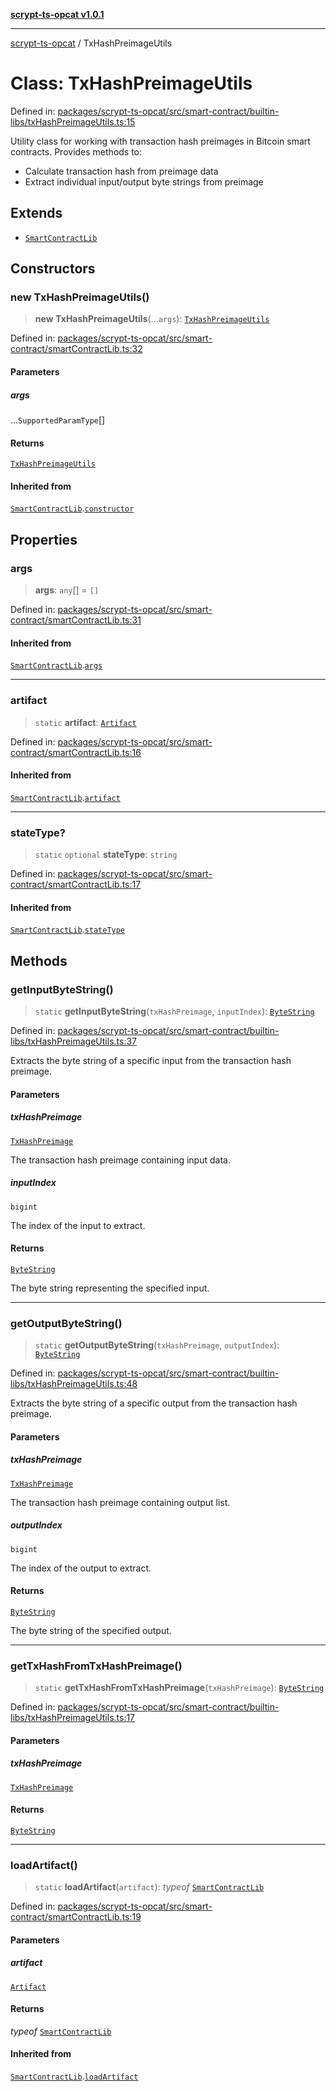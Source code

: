 [**scrypt-ts-opcat v1.0.1**](../README.md)

***

[scrypt-ts-opcat](../README.md) / TxHashPreimageUtils

# Class: TxHashPreimageUtils

Defined in: [packages/scrypt-ts-opcat/src/smart-contract/builtin-libs/txHashPreimageUtils.ts:15](https://github.com/OPCAT-Labs/ts-tools/blob/e67b8657b34dbf57f8a4f9bdf87cdc2742db16bb/packages/scrypt-ts-opcat/src/smart-contract/builtin-libs/txHashPreimageUtils.ts#L15)

Utility class for working with transaction hash preimages in Bitcoin smart contracts.
Provides methods to:
- Calculate transaction hash from preimage data
- Extract individual input/output byte strings from preimage

## Extends

- [`SmartContractLib`](SmartContractLib.md)

## Constructors

### new TxHashPreimageUtils()

> **new TxHashPreimageUtils**(...`args`): [`TxHashPreimageUtils`](TxHashPreimageUtils.md)

Defined in: [packages/scrypt-ts-opcat/src/smart-contract/smartContractLib.ts:32](https://github.com/OPCAT-Labs/ts-tools/blob/e67b8657b34dbf57f8a4f9bdf87cdc2742db16bb/packages/scrypt-ts-opcat/src/smart-contract/smartContractLib.ts#L32)

#### Parameters

##### args

...`SupportedParamType`[]

#### Returns

[`TxHashPreimageUtils`](TxHashPreimageUtils.md)

#### Inherited from

[`SmartContractLib`](SmartContractLib.md).[`constructor`](SmartContractLib.md#constructors)

## Properties

### args

> **args**: `any`[] = `[]`

Defined in: [packages/scrypt-ts-opcat/src/smart-contract/smartContractLib.ts:31](https://github.com/OPCAT-Labs/ts-tools/blob/e67b8657b34dbf57f8a4f9bdf87cdc2742db16bb/packages/scrypt-ts-opcat/src/smart-contract/smartContractLib.ts#L31)

#### Inherited from

[`SmartContractLib`](SmartContractLib.md).[`args`](SmartContractLib.md#args-1)

***

### artifact

> `static` **artifact**: [`Artifact`](../interfaces/Artifact.md)

Defined in: [packages/scrypt-ts-opcat/src/smart-contract/smartContractLib.ts:16](https://github.com/OPCAT-Labs/ts-tools/blob/e67b8657b34dbf57f8a4f9bdf87cdc2742db16bb/packages/scrypt-ts-opcat/src/smart-contract/smartContractLib.ts#L16)

#### Inherited from

[`SmartContractLib`](SmartContractLib.md).[`artifact`](SmartContractLib.md#artifact)

***

### stateType?

> `static` `optional` **stateType**: `string`

Defined in: [packages/scrypt-ts-opcat/src/smart-contract/smartContractLib.ts:17](https://github.com/OPCAT-Labs/ts-tools/blob/e67b8657b34dbf57f8a4f9bdf87cdc2742db16bb/packages/scrypt-ts-opcat/src/smart-contract/smartContractLib.ts#L17)

#### Inherited from

[`SmartContractLib`](SmartContractLib.md).[`stateType`](SmartContractLib.md#statetype)

## Methods

### getInputByteString()

> `static` **getInputByteString**(`txHashPreimage`, `inputIndex`): [`ByteString`](../type-aliases/ByteString.md)

Defined in: [packages/scrypt-ts-opcat/src/smart-contract/builtin-libs/txHashPreimageUtils.ts:37](https://github.com/OPCAT-Labs/ts-tools/blob/e67b8657b34dbf57f8a4f9bdf87cdc2742db16bb/packages/scrypt-ts-opcat/src/smart-contract/builtin-libs/txHashPreimageUtils.ts#L37)

Extracts the byte string of a specific input from the transaction hash preimage.

#### Parameters

##### txHashPreimage

[`TxHashPreimage`](../type-aliases/TxHashPreimage.md)

The transaction hash preimage containing input data.

##### inputIndex

`bigint`

The index of the input to extract.

#### Returns

[`ByteString`](../type-aliases/ByteString.md)

The byte string representing the specified input.

***

### getOutputByteString()

> `static` **getOutputByteString**(`txHashPreimage`, `outputIndex`): [`ByteString`](../type-aliases/ByteString.md)

Defined in: [packages/scrypt-ts-opcat/src/smart-contract/builtin-libs/txHashPreimageUtils.ts:48](https://github.com/OPCAT-Labs/ts-tools/blob/e67b8657b34dbf57f8a4f9bdf87cdc2742db16bb/packages/scrypt-ts-opcat/src/smart-contract/builtin-libs/txHashPreimageUtils.ts#L48)

Extracts the byte string of a specific output from the transaction hash preimage.

#### Parameters

##### txHashPreimage

[`TxHashPreimage`](../type-aliases/TxHashPreimage.md)

The transaction hash preimage containing output list.

##### outputIndex

`bigint`

The index of the output to extract.

#### Returns

[`ByteString`](../type-aliases/ByteString.md)

The byte string of the specified output.

***

### getTxHashFromTxHashPreimage()

> `static` **getTxHashFromTxHashPreimage**(`txHashPreimage`): [`ByteString`](../type-aliases/ByteString.md)

Defined in: [packages/scrypt-ts-opcat/src/smart-contract/builtin-libs/txHashPreimageUtils.ts:17](https://github.com/OPCAT-Labs/ts-tools/blob/e67b8657b34dbf57f8a4f9bdf87cdc2742db16bb/packages/scrypt-ts-opcat/src/smart-contract/builtin-libs/txHashPreimageUtils.ts#L17)

#### Parameters

##### txHashPreimage

[`TxHashPreimage`](../type-aliases/TxHashPreimage.md)

#### Returns

[`ByteString`](../type-aliases/ByteString.md)

***

### loadArtifact()

> `static` **loadArtifact**(`artifact`): *typeof* [`SmartContractLib`](SmartContractLib.md)

Defined in: [packages/scrypt-ts-opcat/src/smart-contract/smartContractLib.ts:19](https://github.com/OPCAT-Labs/ts-tools/blob/e67b8657b34dbf57f8a4f9bdf87cdc2742db16bb/packages/scrypt-ts-opcat/src/smart-contract/smartContractLib.ts#L19)

#### Parameters

##### artifact

[`Artifact`](../interfaces/Artifact.md)

#### Returns

*typeof* [`SmartContractLib`](SmartContractLib.md)

#### Inherited from

[`SmartContractLib`](SmartContractLib.md).[`loadArtifact`](SmartContractLib.md#loadartifact)
